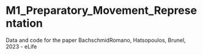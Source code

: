 # M1_Preparatory_Movement_Representation
Data and code for the paper BachschmidRomano, Hatsopoulos, Brunel, 2023 - eLife
